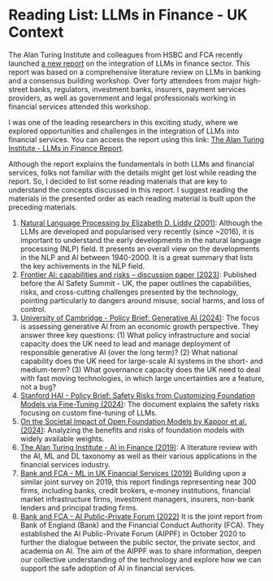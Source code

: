 # Reading List: LLMs in Finance - UK Context

The Alan Turing Institute and colleagues from HSBC and FCA recently launched [a new report](https://www.turing.ac.uk/news/publications/impact-large-language-models-finance-towards-trustworthy-adoption) on the integration of LLMs in finance sector. This report was based on a comprehensive literature review on LLMs in banking and a consensus building workshop. Over forty attendees from major high-street banks, regulators, investment banks, insurers, payment services providers, as well as government and legal professionals working in financial services attended this workshop.

I was one of the leading researchers in this exciting study, where we explored opportunities and challenges in the integration of LLMs into financial services. You can access the report using this link: [The Alan Turing Institute - LLMs in Finance Report](https://www.turing.ac.uk/sites/default/files/2024-04/alan_turing_the_impact_of_large_language_models_in_finance_towar.pdf).

Although the report explains the fundamentals in both LLMs and financial services, folks not familiar with the details might get lost while reading the report. So, I decided to list some reading materials that are key to understand the concepts discussed in this report. I suggest reading the materials in the presented order as each reading material is built upon the preceding materials.

1. [Natural Language Processing by Elizabeth D. Liddy (2001)](https://surface.syr.edu/istpub/63/): Although the LLMs are developed and popularised very recently (since ~2016), it is important to understand the early developments in the natural language processing (NLP) field. It presents an overall view on the developments in the NLP and AI between 1940-2000. It is a great summary that lists the key achivements in the NLP field. 
2. [Frontier AI: capabilities and risks – discussion paper (2023)](https://www.gov.uk/government/publications/frontier-ai-capabilities-and-risks-discussion-paper): Published before the AI Safety Summit - UK, the paper outlines the capabilities, risks, and cross-cutting challenges presented by the technology, pointing particularly to dangers around misuse, social harms, and loss of control. 
3. [University of Cambridge - Policy Brief: Generative AI (2024)](https://www.bennettinstitute.cam.ac.uk/wp-content/uploads/2023/10/GenerativeAI-policybrief.pdf): The focus is assessing generative AI from an economic growth perspective. They answer three key questions: (1) What policy infrastructure and social capacity does the UK need to lead and  manage deployment of responsible generative AI (over the long term)? (2) What national capability does the UK need for large-scale AI systems in the  short- and medium-term? (3) What governance capacity does  the UK need to deal with fast moving  technologies, in which large uncertainties are a feature, not a bug?
4. [Stanford HAI - Policy Brief: Safety Risks from Customizing Foundation Models via Fine-Tuning (2024)](https://hai.stanford.edu/policy-brief-safety-risks-customizing-foundation-models-fine-tuning): The document explains the safety risks focusing on custom fine-tuning of LLMs.
5. [On the Societal Impact of Open Foundation Models by Kapoor et al. (2024)](https://crfm.stanford.edu/open-fms/): Analyzing the benefits and risks of foundation models with widely available weights.
6. [The Alan Turing Institute - AI in Finance (2019)](https://doi.org/10.5281/zenodo.2612537): A literature review with the AI, ML and DL taxonomy as well as their various applications in the financial services industry.
7. [Bank and FCA - ML in UK Financial Services (2019)](https://www.fca.org.uk/publications/research/research-note-machine-learning-uk-financial-services-2022) Building upon a similar joint survey on 2019, this report findings representing near 300 firms, including banks, credit brokers, e-money institutions, financial market infrastructure firms, investment managers, insurers, non-bank lenders and principal trading firms.
8. [Bank and FCA - AI Public-Private Forum (2022)](https://www.bankofengland.co.uk/research/fintech/ai-public-private-forum) It is the joint report from Bank of England (Bank) and the Financial Conduct Authority (FCA). They established the AI Public-Private Forum (AIPPF) in October 2020 to further the dialogue between the public sector, the private sector, and academia on AI. The aim of the AIPPF was to share information, deepen our collective understanding of the technology and explore how we can support the safe adoption of AI in financial services.
